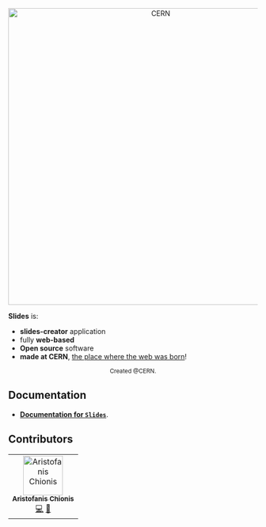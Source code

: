 <div align="center">
  <img src="https://cds.cern.ch/images/CERN-PHOTO-201802-030-10/file?size=medium" alt="CERN" width="600" />
</div>

**Slides** is:
 * **slides-creator** application
 * fully **web-based**
 * **Open source** software
 * **made at CERN**, [the place where the web was born](https://home.cern/science/computing/birth-web)!

<div align="center">
  <sub>Created @CERN.</sub>
</div>

## Documentation

- [**Documentation for `Slides`**](https://slides.docs.cern.ch/).
<!-- - [Overview](docs/general): A short overview of the functionality. -->

## Contributors

<!-- ALL-CONTRIBUTORS-LIST:START -->
<!-- prettier-ignore -->
<table><tr><td align="center"><a href="https://aristofanischionis.github.io/"><img src="https://avatars.githubusercontent.com/aristofanischionis" width="80px;" alt="Aristofanis Chionis"/><br /><sub><b>Aristofanis Chionis</b></sub></a><br /><a href="https://github.com/aristofanischionis/slides/commits?author=aristofanischionis" title="Code">💻</a> <a href="https://github.com/aristofanischionis/slides/commits?author=aristofanischionis" title="Documentation">📖</a></td></tr></table>

<!-- ALL-CONTRIBUTORS-LIST:END -->
